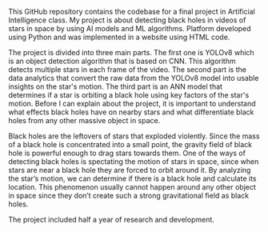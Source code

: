 This GitHub repository contains the codebase for a final project in Artificial Intelligence class. My project is about detecting black holes in videos of stars in space by using AI models and ML algorithms.
Platform developed using Python and was implemented in a website using HTML code. 

The project is divided into three main parts. The first one is YOLOv8 which is an object detection algorithm that is based on CNN. This algorithm detects multiple stars in each frame of the video.
The second part is the data analytics that convert the raw data from the YOLOv8 model into usable insights on the star's motion. The third part is an ANN model that determines if a star is orbiting a black hole using key factors of the star's motion. Before I can explain about the project, it is important to understand what effects black holes have on nearby stars and what differentiate black holes from any other massive object in space.

Black holes are the leftovers of stars that exploded violently. Since the mass of a black hole is concentrated into a small point, the gravity field of black hole is powerful enough to drag stars towards them. One of the ways of detecting black holes is spectating the motion of stars in space, since when stars are near a black hole they are forced to orbit around it. By analyzing the star’s motion, we can determine if there is a black hole and calculate its location. This phenomenon usually cannot happen around any other object in space since they don’t create such a strong gravitational field as black holes.

The project included half a year of research and development.
